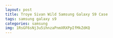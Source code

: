 ```yaml
---
layout: post
title: Troye Sivan Wild Samsung Galaxy S9 Case
tags: samsung galaxy s9
categories: samsung
img: 1RsGF6sNj3u5ihnzaPnmXRXPpIfMkZdKQ
---
```

